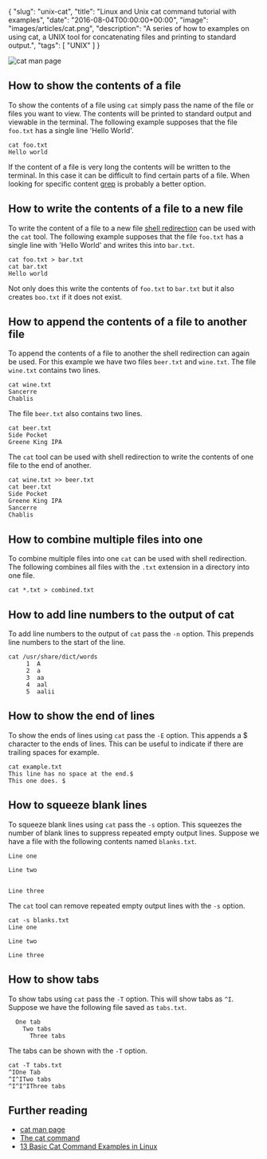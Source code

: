 {
  "slug": "unix-cat",
  "title": "Linux and Unix cat command tutorial with examples",
  "date": "2016-08-04T00:00:00+00:00",
  "image": "images/articles/cat.png",
  "description": "A series of how to examples on using cat, a UNIX tool for concatenating files and printing to standard output.",
  "tags": [
    "UNIX"
  ]
}

![cat man page][1]

## How to show the contents of a file

To show the contents of a file using `cat` simply pass the name of the file or files you want to view. The contents will be printed to standard output and viewable in the terminal. The following example supposes that the file `foo.txt` has a single line 'Hello World'. 

    cat foo.txt
    Hello world

If the content of a file is very long the contents will be written to the terminal. In this case it can be difficult to find certain parts of a file. When looking for specific content [grep][1] is probably a better option.

## How to write the contents of a file to a new file

To write the content of a file to a new file [shell redirection][5] can be used with the `cat` tool. The following example supposes that the file `foo.txt` has a single line with 'Hello World' and writes this into `bar.txt`.

    cat foo.txt > bar.txt
    cat bar.txt
    Hello world

Not only does this write the contents of `foo.txt` to `bar.txt` but it also creates `boo.txt` if it does not exist.

## How to append the contents of a file to another file

To append the contents of a file to another the shell redirection can again be used. For this example we have two files `beer.txt` and `wine.txt`. The file `wine.txt` contains two lines.

    cat wine.txt
    Sancerre
    Chablis

The file `beer.txt` also contains two lines.

    cat beer.txt
    Side Pocket
    Greene King IPA

The `cat` tool can be used with shell redirection to write the contents of one file to the end of another.
    
    cat wine.txt >> beer.txt
    cat beer.txt
    Side Pocket
    Greene King IPA
    Sancerre
    Chablis

## How to combine multiple files into one

To combine multiple files into one `cat` can be used with shell redirection. The following combines all files with the `.txt` extension in a directory into one file.

    cat *.txt > combined.txt

## How to add line numbers to the output of cat

To add line numbers to the output of `cat` pass the `-n` option. This prepends line numbers to the start of the line.

    cat /usr/share/dict/words
         1  A
         2  a
         3  aa
         4  aal
         5  aalii

## How to show the end of lines

To show the ends of lines using `cat` pass the `-E` option. This appends a $ character to the ends of lines. This can be useful to indicate if there are trailing spaces for example.

    cat example.txt
    This line has no space at the end.$
    This one does. $

## How to squeeze blank lines

To squeeze blank lines using `cat` pass the `-s` option. This squeezes the number of blank lines to suppress repeated empty output lines. Suppose we have a file with the following contents named `blanks.txt`.

    Line one

    Line two


    Line three

The `cat` tool can remove repeated empty output lines with the `-s` option.

    cat -s blanks.txt
    Line one

    Line two

    Line three    

## How to show tabs

To show tabs using `cat` pass the `-T` option. This will show tabs as `^I`. Suppose we have the following file saved as `tabs.txt`.

      One tab
        Two tabs
          Three tabs

The tabs can be shown with the `-T` option.

    cat -T tabs.txt
    ^IOne Tab
    ^I^ITwo tabs
    ^I^I^IThree tabs

## Further reading

* [cat man page][2]
* [The cat command][3]
* [13 Basic Cat Command Examples in Linux][4]

[1]: https://shapeshed.com/unix-grep/
[2]: http://linux.die.net/man/1/cat
[3]: http://www.linfo.org/cat.html
[4]: http://www.tecmint.com/13-basic-cat-command-examples-in-linux/
[5]: http://www.tldp.org/LDP/abs/html/io-redirection.html
